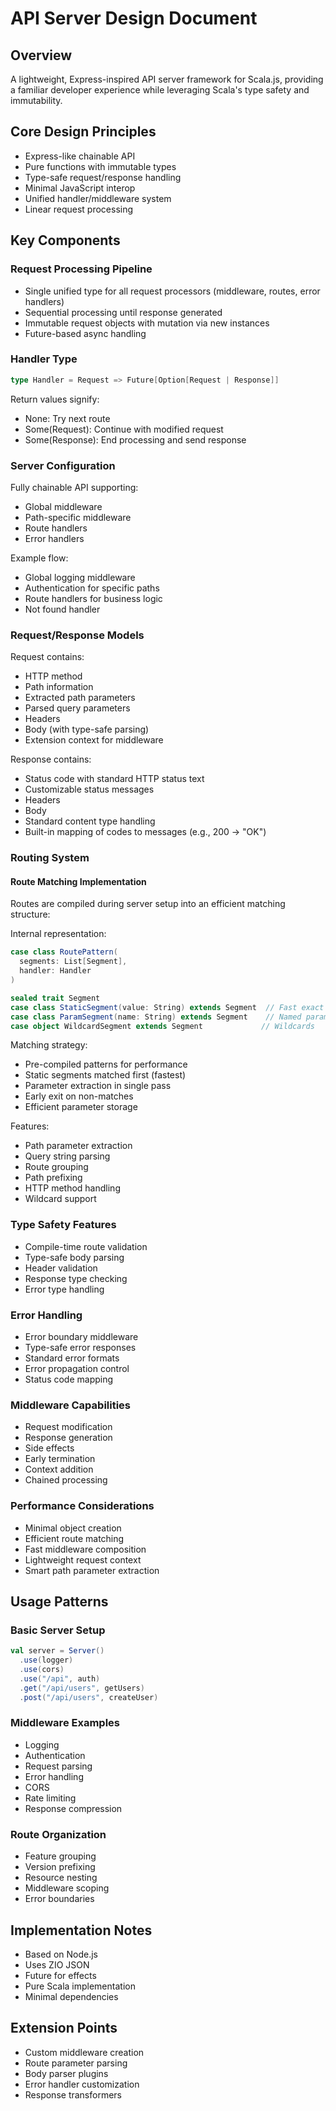 # API Server Design Document

## Overview
A lightweight, Express-inspired API server framework for Scala.js, providing a familiar developer experience while leveraging Scala's type safety and immutability.

## Core Design Principles
- Express-like chainable API
- Pure functions with immutable types
- Type-safe request/response handling
- Minimal JavaScript interop
- Unified handler/middleware system
- Linear request processing

## Key Components

### Request Processing Pipeline
- Single unified type for all request processors (middleware, routes, error handlers)
- Sequential processing until response generated
- Immutable request objects with mutation via new instances
- Future-based async handling

### Handler Type
```scala
type Handler = Request => Future[Option[Request | Response]]
```

Return values signify:
- None: Try next route
- Some(Request): Continue with modified request
- Some(Response): End processing and send response

### Server Configuration
Fully chainable API supporting:
- Global middleware
- Path-specific middleware
- Route handlers
- Error handlers

Example flow:
- Global logging middleware
- Authentication for specific paths
- Route handlers for business logic
- Not found handler

### Request/Response Models

Request contains:
- HTTP method
- Path information
- Extracted path parameters
- Parsed query parameters
- Headers
- Body (with type-safe parsing)
- Extension context for middleware

Response contains:
- Status code with standard HTTP status text
- Customizable status messages
- Headers
- Body
- Standard content type handling
- Built-in mapping of codes to messages (e.g., 200 → "OK")

### Routing System

#### Route Matching Implementation
Routes are compiled during server setup into an efficient matching structure:

Internal representation:
```scala
case class RoutePattern(
  segments: List[Segment],
  handler: Handler
)

sealed trait Segment
case class StaticSegment(value: String) extends Segment  // Fast exact matches
case class ParamSegment(name: String) extends Segment    // Named parameters
case object WildcardSegment extends Segment             // Wildcards
```

Matching strategy:
- Pre-compiled patterns for performance
- Static segments matched first (fastest)
- Parameter extraction in single pass
- Early exit on non-matches
- Efficient parameter storage

Features:
- Path parameter extraction
- Query string parsing
- Route grouping
- Path prefixing
- HTTP method handling
- Wildcard support

### Type Safety Features
- Compile-time route validation
- Type-safe body parsing
- Header validation
- Response type checking
- Error type handling

### Error Handling
- Error boundary middleware
- Type-safe error responses
- Standard error formats
- Error propagation control
- Status code mapping

### Middleware Capabilities
- Request modification
- Response generation
- Side effects
- Early termination
- Context addition
- Chained processing

### Performance Considerations
- Minimal object creation
- Efficient route matching
- Fast middleware composition
- Lightweight request context
- Smart path parameter extraction

## Usage Patterns

### Basic Server Setup
```scala
val server = Server()
  .use(logger)
  .use(cors)
  .use("/api", auth)
  .get("/api/users", getUsers)
  .post("/api/users", createUser)
```

### Middleware Examples
- Logging
- Authentication
- Request parsing
- Error handling
- CORS
- Rate limiting
- Response compression

### Route Organization
- Feature grouping
- Version prefixing
- Resource nesting
- Middleware scoping
- Error boundaries

## Implementation Notes
- Based on Node.js
- Uses ZIO JSON
- Future for effects
- Pure Scala implementation
- Minimal dependencies

## Extension Points
- Custom middleware creation
- Route parameter parsing
- Body parser plugins
- Error handler customization
- Response transformers
